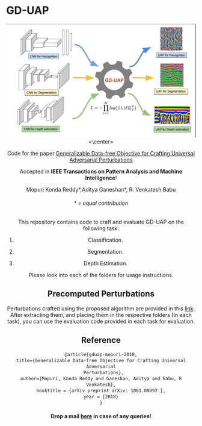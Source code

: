 # GD-UAP

<center><img src="gd_uap_overview.png" alt="Overview Image"><\center>
  
Code for the paper [Generalizable Data-free Objective for Crafting Universal Adversarial Perturbations](https://arxiv.org/abs/1801.08092)

Accepted in **IEEE Transactions on Pattern Analysis and Machine Intelligence**!

Mopuri Konda Reddy*,Aditya Ganeshan*, R. Venkatesh Babu

###### * = equal contribution 

This repository contains code to craft and evaluate GD-UAP on the following task:

1) Classification.

2) Segmentation.

3) Depth Estimation.

Please look into each of the folders for usage instructions.

## Precomputed Perturbations

Perturbations crafted using the proposed algorithm are provided in this [link](https://www.dropbox.com/s/ixjzg4itx10nhid/perturbations.tar.gz?dl=0). After extracting them, and placing them in the respective folders (In each task), you can use the evaluation code provided in each task for evaluation.

## Reference

```
@article{gduap-mopuri-2018,
title={Generalizable Data-free Objective for Crafting Universal Adversarial
  Perturbations},
author={Mopuri, Konda Reddy and Ganeshan, Aditya and Babu, R Venkatesh},
booktitle = {arXiv preprint arXiv: 1801.08092 },
year = {2018}
}
```
#### Drop a mail [here](mailto:adityaganeshan@gmail.com) in case of any queries!

